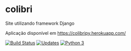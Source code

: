 # colibri
Site utilizando framework Django

Aplicação disponível em https://colibripy.herokuapp.com/

[![Build Status](https://travis-ci.org/joaby12/colibri.svg?branch=master)](https://travis-ci.org/joaby12/colibri)
[![Updates](https://pyup.io/repos/github/joaby12/colibri/shield.svg)](https://pyup.io/repos/github/joaby12/colibri/)
[![Python 3](https://pyup.io/repos/github/joaby12/colibri/python-3-shield.svg)](https://pyup.io/repos/github/joaby12/colibri/)


